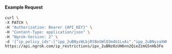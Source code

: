 <!-- Code generated for API Clients. DO NOT EDIT. -->

#### Example Request

```bash
curl \
-X PATCH \
-H "Authorization: Bearer {API_KEY}" \
-H "Content-Type: application/json" \
-H "Ngrok-Version: 2" \
-d '{"ip_policy_ids":["ipp_2uBNyzWLbjRtBoSWlQ3m4G1LvAi","ipp_2uBNyzaXWPc2MZVSuJkB1gsd5ST"]}' \
https://api.ngrok.com/ip_restrictions/ipx_2uBNz0zUH6nn2QieZzmG5nHb3Fe
```
